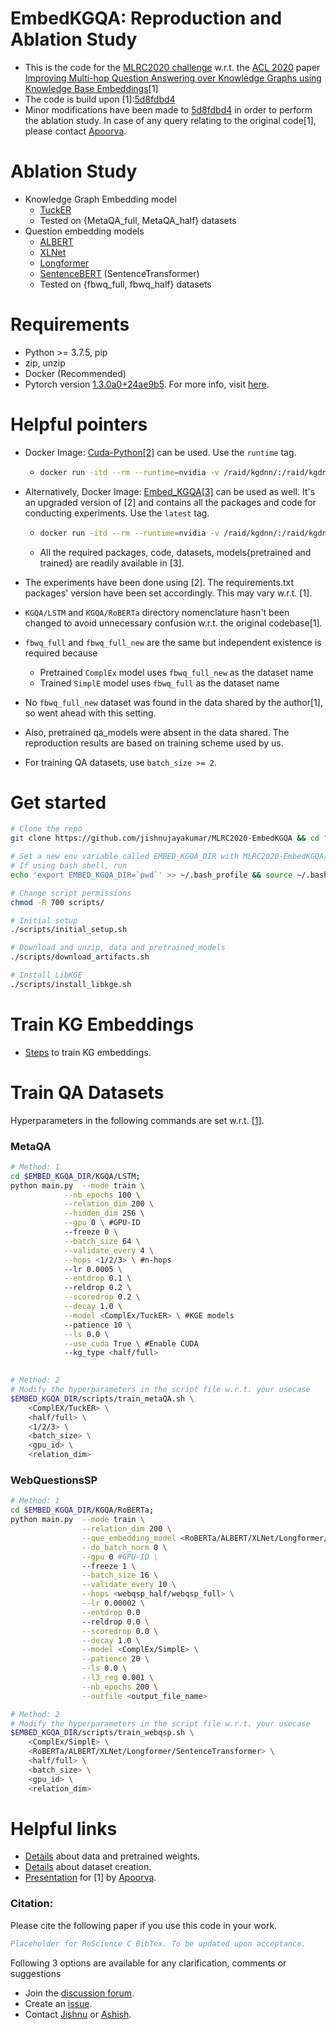 # EmbedKGQA: Reproduction and Ablation Study 
- This is the code for the [MLRC2020 challenge](https://paperswithcode.com/rc2020) w.r.t. the [ACL 2020](https://acl2020.org/) paper [Improving Multi-hop Question Answering over Knowledge Graphs using Knowledge Base Embeddings](https://malllabiisc.github.io/publications/papers/final_embedkgqa.pdf)[1]
- The code is build upon [1]:[5d8fdbd4](https://github.com/malllabiisc/EmbedKGQA/tree/5d8fdbd4be77fdcb2e67a0dc8a7115844606175a)
- Minor modifications have been made to [5d8fdbd4](https://github.com/malllabiisc/EmbedKGQA/tree/5d8fdbd4be77fdcb2e67a0dc8a7115844606175a) in order to perform the ablation study. In case of any query relating to the original code[1], please contact [Apoorva](https://apoorvumang.github.io/).
# Ablation Study
- Knowledge Graph Embedding model
     - [TuckER](https://arxiv.org/abs/1901.09590)
     - Tested on {MetaQA_full, MetaQA_half} datasets 
- Question embedding models
    - [ALBERT](https://arxiv.org/abs/1909.11942)
    - [XLNet](https://arxiv.org/abs/1906.08237)
    - [Longformer](https://arxiv.org/abs/2004.05150)
    - [SentenceBERT](https://arxiv.org/abs/1908.10084) (SentenceTransformer)
    - Tested on {fbwq_full, fbwq_half} datasets 

# Requirements
- Python >= 3.7.5, pip
- zip, unzip
- Docker (Recommended)
- Pytorch version [1.3.0a0+24ae9b5](https://github.com/pytorch/pytorch/tree/24ae9b504094937fbc7c24012fbe5c601e024bcd). For more info, visit [here](https://docs.nvidia.com/deeplearning/frameworks/pytorch-release-notes/rel_19-10.html).

# Helpful pointers
- Docker Image: [Cuda-Python[2]](https://hub.docker.com/r/qts8n/cuda-python/) can be used. Use the `runtime` tag.
    - ```bash
      docker run -itd --rm --runtime=nvidia -v /raid/kgdnn/:/raid/kgdnn/ --name embedkgqa__4567 -e NVIDIA_VISIBLE_DEVICES=4,5,6,7  -p 7777:7777 qts8n/cuda-python:runtime
      ```
- Alternatively, Docker Image: [Embed_KGQA[3]](https://hub.docker.com/r/jishnup/embed_kgqa) can be used as well. It's an upgraded version of [2] and contains all the packages and code for conducting experiments. Use the `latest` tag.
    - ```bash
      docker run -itd --rm --runtime=nvidia -v /raid/kgdnn/:/raid/kgdnn/ --name embedkgqa__4567 -e NVIDIA_VISIBLE_DEVICES=4,5,6,7  -p 7777:7777 jishnup/embed_kgqa:latest
      ```
    - All the required packages, code, datasets, models{pretrained and trained} are readily available in [3].
- The experiments have been done using [2]. The requirements.txt packages' version have been set accordingly. This may vary w.r.t. [1].
- `KGQA/LSTM` and `KGQA/RoBERTa` directory nomenclature hasn't been changed to avoid unnecessary confusion w.r.t. the original codebase[1].

- `fbwq_full` and `fbwq_full_new` are the same but independent existence is required because
    - Pretrained `ComplEx` model uses `fbwq_full_new` as the dataset name
    - Trained `SimplE` model uses `fbwq_full` as the dataset name
- No `fbwq_full_new` dataset was found in the data shared by the author[1], so went ahead with this setting.

- Also, pretrained qa_models were absent in the data shared. The reproduction results are based on training scheme used by us.

- For training QA datasets, use ```batch_size >= 2```. 

# Get started
```bash
# Clone the repo
git clone https://github.com/jishnujayakumar/MLRC2020-EmbedKGQA && cd "$_"

# Set a new env variable called EMBED_KGQA_DIR with MLRC2020-EmbedKGQA/ directory's absolute path as value
# If using bash shell, run 
echo 'export EMBED_KGQA_DIR=`pwd`' >> ~/.bash_profile && source ~/.bash_profile

# Change script permissions
chmod -R 700 scripts/

# Initial setup
./scripts/initial_setup.sh

# Download and unzip, data and pretrained_models
./scripts/download_artifacts.sh

# Install LibKGE
./scripts/install_libkge.sh
```

# Train KG Embeddings
- [Steps](https://github.com/jishnujayakumar/MLRC2020-EmbedKGQA/tree/main/train_embeddings#steps-to-train-knowledge-graph-embedding-models) to train KG embeddings.

# Train QA Datasets
Hyperparameters in the following commands are set w.r.t. [[1]](https://github.com/malllabiisc/EmbedKGQA#metaqa).
### MetaQA
```bash
# Method: 1
cd $EMBED_KGQA_DIR/KGQA/LSTM;
python main.py  --mode train \
            --nb_epochs 100 \
            --relation_dim 200 \
            --hidden_dim 256 \
            --gpu 0 \ #GPU-ID
            --freeze 0 \
            --batch_size 64 \
            --validate_every 4 \
            --hops <1/2/3> \ #n-hops
            --lr 0.0005 \
            --entdrop 0.1 \ 
            --reldrop 0.2 \
            --scoredrop 0.2 \
            --decay 1.0 \
            --model <ComplEx/TuckER> \ #KGE models
            --patience 10 \
            --ls 0.0 \
            --use_cuda True \ #Enable CUDA
            --kg_type <half/full>

        
# Method: 2
# Modify the hyperparameters in the script file w.r.t. your usecase
$EMBED_KGQA_DIR/scripts/train_metaQA.sh \
    <ComplEX/TuckER> \
    <half/full> \
    <1/2/3> \
    <batch_size> \
    <gpu_id> \
    <relation_dim>
```

### WebQuestionsSP
```bash
# Method: 1
cd $EMBED_KGQA_DIR/KGQA/RoBERTa;
python main.py  --mode train \
                --relation_dim 200 \
                --que_embedding_model <RoBERTa/ALBERT/XLNet/Longformer/SentenceTransformer> \
                --do_batch_norm 0 \
                --gpu 0 #GPU-ID \
                --freeze 1 \
                --batch_size 16 \
                --validate_every 10 \
                --hops <webqsp_half/webqsp_full> \
                --lr 0.00002 \
                --entdrop 0.0 
                --reldrop 0.0 \
                --scoredrop 0.0 \
                --decay 1.0 \
                --model <ComplEx/SimplE> \
                --patience 20 \
                --ls 0.0 \
                --l3_reg 0.001 \
                --nb_epochs 200 \
                --outfile <output_file_name>

# Method: 2
# Modify the hyperparameters in the script file w.r.t. your usecase
$EMBED_KGQA_DIR/scripts/train_webqsp.sh \
    <ComplEx/SimplE> \
    <RoBERTa/ALBERT/XLNet/Longformer/SentenceTransformer> \
    <half/full> \
    <batch_size> \
    <gpu_id> \
    <relation_dim>
```

# Helpful links
- [Details](https://github.com/malllabiisc/EmbedKGQA#instructions) about data and pretrained weights.
- [Details](https://github.com/malllabiisc/EmbedKGQA#dataset-creation) about dataset creation.
- [Presentation](https://slideslive.com/38929421/improving-multihop-question-answering-over-knowledge-graphs-using-knowledge-base-embeddings) for [1] by [Apoorva](https://apoorvumang.github.io/).


### Citation:
Please cite the following paper if you use this code in your work.

```bibtex
Placeholder for ReScience C BibTex. To be updated upon acceptance.
```

Following 3 options are available for any clarification, comments or suggestions
- Join the [discussion forum](https://github.com/jishnujayakumar/MLRC2020-EmbedKGQA/discussions/).
- Create an [issue](https://github.com/jishnujayakumar/MLRC2020-EmbedKGQA/issues).
- Contact [Jishnu](https://jishnujayakumar.github.io/) or [Ashish](mailto:asardana@nvidia.com).